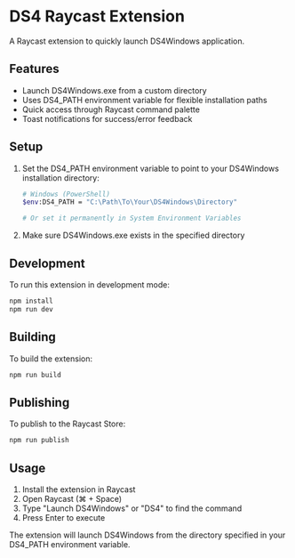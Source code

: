 # DS4 Raycast Extension

A Raycast extension to quickly launch DS4Windows application.

## Features

- Launch DS4Windows.exe from a custom directory
- Uses DS4_PATH environment variable for flexible installation paths
- Quick access through Raycast command palette
- Toast notifications for success/error feedback

## Setup

1. Set the DS4_PATH environment variable to point to your DS4Windows installation directory:
   ```bash
   # Windows (PowerShell)
   $env:DS4_PATH = "C:\Path\To\Your\DS4Windows\Directory"
   
   # Or set it permanently in System Environment Variables
   ```

2. Make sure DS4Windows.exe exists in the specified directory

## Development

To run this extension in development mode:

```bash
npm install
npm run dev
```

## Building

To build the extension:

```bash
npm run build
```

## Publishing

To publish to the Raycast Store:

```bash
npm run publish
```

## Usage

1. Install the extension in Raycast
2. Open Raycast (⌘ + Space)
3. Type "Launch DS4Windows" or "DS4" to find the command
4. Press Enter to execute

The extension will launch DS4Windows from the directory specified in your DS4_PATH environment variable.